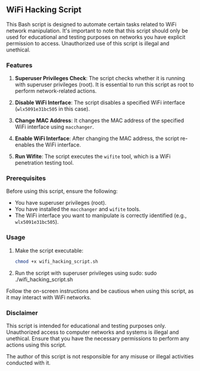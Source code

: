 ## WiFi Hacking Script

This Bash script is designed to automate certain tasks related to WiFi network manipulation. It's important to note that this script should only be used for educational and testing purposes on networks you have explicit permission to access. Unauthorized use of this script is illegal and unethical.

### Features

1. **Superuser Privileges Check**: The script checks whether it is running with superuser privileges (root). It is essential to run this script as root to perform network-related actions.

2. **Disable WiFi Interface**: The script disables a specified WiFi interface (`wlx5091e31bc505` in this case).

3. **Change MAC Address**: It changes the MAC address of the specified WiFi interface using `macchanger`.

4. **Enable WiFi Interface**: After changing the MAC address, the script re-enables the WiFi interface.

5. **Run Wifite**: The script executes the `wifite` tool, which is a WiFi penetration testing tool.

### Prerequisites

Before using this script, ensure the following:

- You have superuser privileges (root).
- You have installed the `macchanger` and `wifite` tools.
- The WiFi interface you want to manipulate is correctly identified (e.g., `wlx5091e31bc505`).

### Usage

1. Make the script executable:

   ```bash
   chmod +x wifi_hacking_script.sh
   
2. Run the script with superuser privileges using sudo:
   sudo ./wifi_hacking_script.sh
   
Follow the on-screen instructions and be cautious when using this script, as it may interact with WiFi networks.

### Disclaimer
This script is intended for educational and testing purposes only. Unauthorized access to computer networks and systems is illegal and unethical. Ensure that you have the necessary permissions to perform any actions using this script.

The author of this script is not responsible for any misuse or illegal activities conducted with it.





